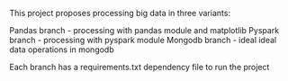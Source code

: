 

This project proposes processing big data in three variants:

Pandas branch - processing with pandas module and matplotlib 
Pyspark branch - processing with pyspark module 
Mongodb branch - ideal ideal data operations in mongodb

Each branch has a requirements.txt dependency file to run the project
